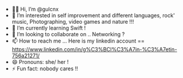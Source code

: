 - 👋🏻 Hi, I’m @gulcnx
- 👀 I’m interested in self improvement and different languages, rock' music, Photographing, video games and nature !!! 
- 🌱 I’m currently learning Swift !
- 💞️ I’m looking to collaborate on .. Networking ? 
- 📫 How to reach me ... Here is my linkedin account == https://www.linkedin.com/in/g%C3%BCl%C3%A7in-%C3%A7etin-756a21271/
- 😄 Pronouns: she/ her !
- ⚡ Fun fact: nobody cares !! 

<!---
gulcnx/gulcnx is a ✨ special ✨ repository because its `README.md` (this file) appears on your GitHub profile.
You can click the Preview link to take a look at your changes.
--->
